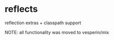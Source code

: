 # reflects
reflection extras + classpath support 

NOTE: all functionality was moved to vesperin/mix
